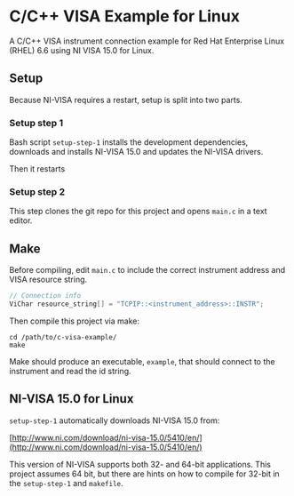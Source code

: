C/C++ VISA Example for Linux
============================

A C/C++ VISA instrument connection example for Red Hat Enterprise Linux (RHEL) 6.6 using NI VISA 15.0 for Linux.

Setup
-----

Because NI-VISA requires a restart, setup is split into two parts.

### Setup step 1

Bash script `setup-step-1` installs the development dependencies, downloads and installs NI-VISA 15.0 and updates the NI-VISA drivers.

Then it restarts

### Setup step 2

This step clones the git repo for this project and opens `main.c` in a text editor.

Make
----

Before compiling, edit `main.c` to include the correct instrument address and VISA resource string.

```c++
// Connection info
ViChar resource_string[] = "TCPIP::<instrument_address>::INSTR";
```

Then compile this project via make:

```shell
cd /path/to/c-visa-example/
make
```

Make should produce an executable, `example`, that should connect to the instrument and read the id string.

NI-VISA 15.0 for Linux
----------------------

`setup-step-1` automatically downloads NI-VISA 15.0 from:

[http://www.ni.com/download/ni-visa-15.0/5410/en/](http://www.ni.com/download/ni-visa-15.0/5410/en/)

This version of NI-VISA supports both 32- and 64-bit applications. This project assumes 64 bit, but there are hints on how to compile for 32-bit in the `setup-step-1` and `makefile`.

